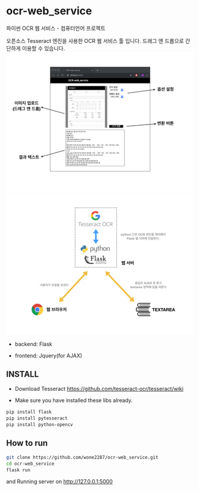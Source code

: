 # ocr-web_service
파이썬 OCR 웹 서비스 - 컴퓨터언어 프로젝트

오픈소스 Tesseract 엔진을 사용한 OCR 웹 서비스 툴 입니다. 드래그 앤 드롭으로 간단하게 이용할 수 있습니다.
![Alt Text](/img/project-view.jpeg)
![Alt Text](/img/project-structure.jpeg)

* backend: Flask

* frontend: Jquery(for AJAX)

## INSTALL 
* Download Tesseract
https://github.com/tesseract-ocr/tesseract/wiki

* Make sure you have installed these libs already.  
```bash
pip install flask
pip install pytesseract
pip install python-opencv
```

## How to run
```bash
git clone https://github.com/wone2287/ocr-web_service.git
cd ocr-web_service
flask run
```
and Running server on http://127.0.0.1:5000
